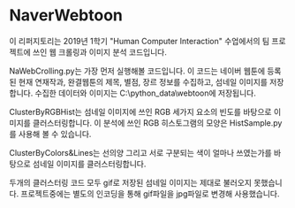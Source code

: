 # NaverWebtoon
이 리퍼지토리는 2019년 1학기 "Human Computer Interaction" 수업에서의 팀 프로젝트에 쓰인 웹 크롤링과 이미지 분석 코드입니다.

NaWebCrolling.py는 가장 먼저 실행해볼 코드입니다.
이 코드는 네이버 웹툰에 등록된 현재 연재작과, 완결웹툰의 제목, 별점, 장르 정보를 수집하고, 섬네일 이미지를 저장합니다.
수집한 데이터와 이미지는 C:\python_data\webtoon에 저장됩니다.

ClusterByRGBHist는 섬네일 이미지에 쓰인 RGB 세가지 요소의 빈도를 바탕으로 이미지를 클러스터링합니다. 
이 분석에 쓰인 RGB 히스토그램의 모양은 HistSample.py를 사용해 볼 수 있습니다.

ClusterByColors&Lines는 선의양 그리고 서로 구분되는 색이 얼마나 쓰였는가를 바탕으로 섬네일 이미지를 클러스터링합니다.

두개의 클러스터링 코드 모두 gif로 저장된 섬네일 이미지는 제대로 불러오지 못했습니다. 
프로젝트중에는 별도의 인코딩을 통해 gif파일을 jpg파일로 변경해 사용했습니다.
